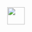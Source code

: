 <img src="https://media.tenor.com/sxI6wTD8TnwAAAAd/spiderman-andrew-garfield.gif" width="40" height="40" />
